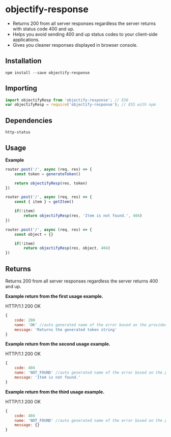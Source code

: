 # objectify-response

- Returns 200 from all server responses regardless the server returns with status code 400 and up.
- Helps you avoid sending 400 and up status codes to your client-side applications.
- Gives you cleaner responses displayed in browser console.

## Installation

```shell
npm install --save objectify-response
```

## Importing

```js
import objectifyResp from 'objectify-response'; // ES6
var objectifyResp = require('objectify-response'); // ES5 with npm
```

## Dependencies
```http-status```

## Usage
**Example**

```js
router.post('/', async (req, res) => {
    const token = generateToken()

    return objectifyResp(res, token)
})
```

```js
router.post('/', async (req, res) => {
    const { item } = getItem()

    if(!item)
        return objectifyResp(res, 'Item is not found.', 404)
})
```

```js
router.post('/', async (req, res) => {
    const object = {}

    if(!item)
        return objectifyResp(res, object, 404)
})
```

## Returns
Returns 200 from all server responses regardless the server returns 400 and up.

**Example return from the first usage example.**

HTTP/1.1 200 OK
```js
{ 
    code: 200
    name: 'OK' //auto generated name of the error based on the provided error code.
    message: 'Returns the generated token string'
}
```

**Example return from the second usage example.**

HTTP/1.1 200 OK
```js
{ 
    code: 404
    name: 'NOT_FOUND' //auto generated name of the error based on the provided error code.
    message: 'Item is not found.'
}
```

**Example return from the third usage example.**

HTTP/1.1 200 OK
```js
{ 
    code: 404
    name: 'NOT_FOUND' //auto generated name of the error based on the provided error code.
    message: {}
}
```
